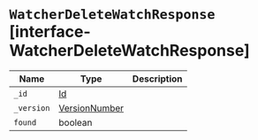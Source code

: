 # `WatcherDeleteWatchResponse` [interface-WatcherDeleteWatchResponse]

| Name | Type | Description |
| - | - | - |
| `_id` | [Id](./Id.md) | &nbsp; |
| `_version` | [VersionNumber](./VersionNumber.md) | &nbsp; |
| `found` | boolean | &nbsp; |
